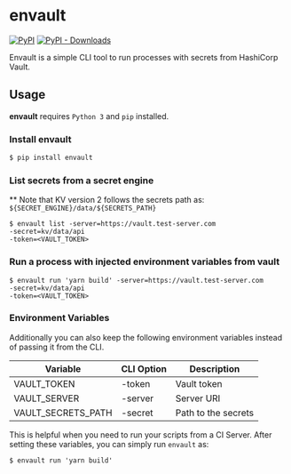 # envault

[![PyPI](https://img.shields.io/pypi/v/envault.svg?style=for-the-badge)](https://pypi.org/project/envault/) [![PyPI - Downloads](https://img.shields.io/pypi/dd/envault.svg?style=for-the-badge)](https://pypi.org/project/envault/)

Envault is a simple CLI tool to run processes with secrets from HashiCorp Vault.

## Usage

**envault** requires `Python 3` and `pip` installed.

### Install envault

```sh
$ pip install envault
```

### List secrets from a secret engine

\*\* Note that KV version 2 follows the secrets path as: `${SECRET_ENGINE}/data/${SECRETS_PATH}`

```
$ envault list -server=https://vault.test-server.com
-secret=kv/data/api
-token=<VAULT_TOKEN>
```

### Run a process with injected environment variables from vault

```
$ envault run 'yarn build' -server=https://vault.test-server.com
-secret=kv/data/api
-token=<VAULT_TOKEN>
```

### Environment Variables

Additionally you can also keep the following environment variables instead of passing it from the CLI.

|Variable|CLI Option|Description|
|--------|-----------|----------|
|VAULT_TOKEN| -token | Vault token |
|VAULT_SERVER| -server | Server URI |
|VAULT_SECRETS_PATH| -secret | Path to the secrets |

This is helpful when you need to run your scripts from a CI Server.
After setting these variables, you can simply run `envault` as:

```
$ envault run 'yarn build'
```
